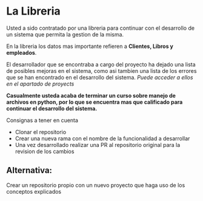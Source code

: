 # La Libreria

Usted a sido contratado por una libreria para continuar con el desarrollo de un sistema que permita la gestion de la misma.

En la libreria los datos mas importante refieren a **Clientes, Libros y empleados**.

El desarrollador que se encontraba a cargo del proyecto ha dejado una lista de posibles mejoras en el sistema, como asi tambien una lista de los errores que se han encontrado en el desarrollo del sistema.
*Puede acceder a ellos en el apartado de proyects*

**Casualmente usteda acaba de terminar un curso sobre manejo de archivos en python, por lo que se encuentra mas que calificado para continuar el desarrollo del sistema.**

Consignas a tener en cuenta

- Clonar el repositorio
- Crear una nueva rama con el nombre de la funcionalidad a desarrollar
- Una vez desarrollado realizar una PR al repositorio original para la revision de los cambios

## **Alternativa:**
Crear un repositorio propio con un nuevo proyecto que haga uso de los conceptos explicados
